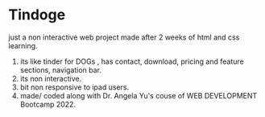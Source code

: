 # Tindoge
just a non interactive web project made after 2 weeks of html and css learning. 

1. its like tinder for DOGs , has contact, download, pricing and feature sections, navigation bar.
2. its non interactive.
3. bit non responsive to ipad users.
4. made/ coded along with Dr. Angela Yu's couse of WEB DEVELOPMENT Bootcamp 2022.
